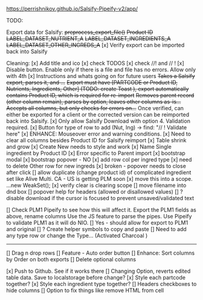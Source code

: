 https://perrishnikov.github.io/Salsify-Pipeify-v2/app/

TODO:

Export data for Salsify:
~~preprocess_export_file()~~
~~Product ID~~
~~LABEL_DATASET_NUTRIENT_A~~
~~LABEL_DATASET_INGREDIENTS_A~~
~~LABEL_DATASET_OTHER_INGREDS_A~~
[x] Verify export can be imported back into Salsify

Cleaning:
[x] Add title and ico
[x] check TODOS
[x] check //! and // !
[x] Disable button. Enable only if there is a file and file has no errors.
    Allow only with 4th
[x] Instructions and whats going on for future users
~~Takes a Salsify export, parses it, and ...~~
~~Export must have [PARTCODE or Product ID, Nutrients, Ingredients, Other] (TODO: create Toast ), export automatically contains Product ID, which is required for re-import~~
~~Removes parent record (other column remain), parses by option, leaves other columns as-is...~~
~~Accepts all columns, but only checks for errors on...~~
Once verified, can either be exported for a client or the corrected version can be reimported back into Salsify.
[x] Only allow Salsify Download with option 4. Validation required. 
[x] Button for type of row to add (Nut, Ing) -> find: "// ! Validate here"
[x] ENHANCE: Mouseover error and warning conditions. 
[x] Need to clear all columns besides Product ID for Salsify reimport
[x] Table shrink and grow
[x] Create New needs to style and work
[x] Name Single ingredient by Product ID
[x] Error specific to Parent import
[x] bootstrap modal
[x] bootstrap popover - NO
[x] add row col per ingred type
[x] need to delete Other row for new ingreds
[x] broken - popover needs to close after click
[] allow duplicate (change product id) of complicated ingredient set like Alive Multi. CA - US is getting PLM soon
[x] move this into a scope. ...new WeakSet();
[x] verify clear is clearing scope
[] move filename into dnd box
[] popover help for headers (allowed or disallowed values)
[] ?disable download if the cursor is focused to prevent unsaved/validated text


[] Check PLM1 Pipeify to see how this will affect it.
    Export the PLM1 fields as above, rename columns
    Use the JS feature to parse the pipes.
    Use Pipeify to validate PLM1 as it will do NIO.
[] Yes - should allow for export to PLM1 and original
[] ? Create helper symbols to copy and paste
[] Need to add any type row or change the Type... (Activated Charcoal )

---
[] Drag n drop rows
[] Feature - Auto order button
[] Enhance: Sort columns by Order on both exports
[] Delete optional columns

[x] Push to Github. See if it works there
[] Changing Option, reverts edited table data. Save to localstorage before change?
[x] Style each partcode together?
[x] Style each ingredient type together?
[] Headers checkboxes to hide columns
[] Option to fix things like remove HTML from cell
